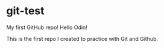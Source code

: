 # git-test

My first GitHub repo!
Hello Odin!

This is the first repo I created to practice with Git and Github.